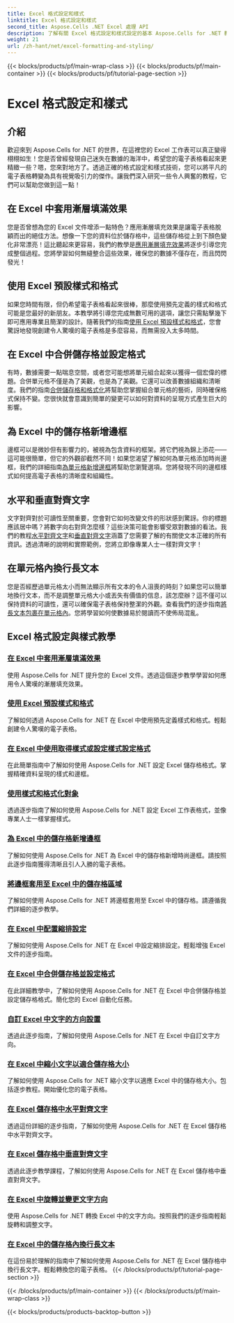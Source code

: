 ```yaml
---
title: Excel 格式設定和樣式
linktitle: Excel 格式設定和樣式
second_title: Aspose.Cells .NET Excel 處理 API
description: 了解有關 Excel 格式設定和樣式設定的基本 Aspose.Cells for .NET 教學。透過實用的逐步指南提升您的電子表格。
weight: 21
url: /zh-hant/net/excel-formatting-and-styling/
---
```


{{< blocks/products/pf/main-wrap-class >}}
{{< blocks/products/pf/main-container >}}
{{< blocks/products/pf/tutorial-page-section >}}

# Excel 格式設定和樣式

## 介紹

歡迎來到 Aspose.Cells for .NET 的世界，在這裡您的 Excel 工作表可以真正變得栩栩如生！您是否曾經發現自己迷失在數據的海洋中，希望您的電子表格看起來更精緻一些？嗯，您來對地方了。透過正確的格式設定和樣式技術，您可以將平凡的電子表格轉變為具有視覺吸引力的傑作。讓我們深入研究一些令人興奮的教程，它們可以幫助您做到這一點！

## 在 Excel 中套用漸層填滿效果

您是否曾想為您的 Excel 文件增添一點特色？應用漸層填充效果是讓電子表格脫穎而出的絕佳方法。想像一下您的資料位於儲存格中，這些儲存格從上到下顏色變化非常漂亮！這比聽起來更容易，我們的教學是[應用漸層填充效果](./applying-gradient-fill-effects/)將逐步引導您完成整個過程。您將學習如何無縫整合這些效果，確保您的數據不僅存在，而且閃閃發光！

## 使用 Excel 預設樣式和格式

如果您時間有限，但仍希望電子表格看起來很棒，那麼使用預先定義的樣式和格式可能是您最好的新朋友。本教學將引導您完成無數可用的選項，讓您只需點擊幾下即可應用專業且簡潔的設計。隨著我們的指南[使用 Excel 預設樣式和格式](./using-excel-predefined-styles-and-formatting/)，您會驚訝地發現創建令人驚嘆的電子表格是多麼容易，而無需投入太多時間。

## 在 Excel 中合併儲存格並設定格式

有時，數據需要一點喘息空間，或者您可能想將單元組合起來以獲得一個宏偉的標題。合併單元格不僅是為了美觀，也是為了美觀。它還可以改善數據組織和清晰度。我們的指南[合併儲存格和格式化](./merging-cells-and-formatting/)將幫助您掌握組合單元格的藝術，同時確保格式保持不變。您很快就會意識到簡單的變更可以如何對資料的呈現方式產生巨大的影響。 

## 為 Excel 中的儲存格新增邊框

邊框可以是微妙但有影響力的，被視為包含資料的框架。將它們視為錦上添花——這可能很簡單，但它的外觀卻截然不同！如果您渴望了解如何為單元格添加時尚邊框，我們的詳細指南[為單元格新增邊框](./adding-borders-to-cells/)將幫助您瀏覽選項。您將發現不同的邊框樣式如何提高電子表格的清晰度和組織性。

## 水平和垂直對齊文字

文字對齊對於可讀性至關重要，您會對它如何改變文件的形狀感到驚訝。你的標題應該居中嗎？將數字向右對齊怎麼樣？這些決策可能會影響受眾對數據的看法。我們的教程[水平對齊文字](./aligning-text-horizontally/)和[垂直對齊文字](./aligning-text-vertically/)涵蓋了您需要了解的有關使文本正確的所有資訊。透過清晰的說明和實際範例，您將立即像專業人士一樣對齊文字！

## 在單元格內換行長文本

您是否經歷過單元格太小而無法顯示所有文本的令人沮喪的時刻？如果您可以簡單地換行文本，而不是調整單元格大小或丟失有價值的信息，該怎麼辦？這不僅可以保持資料的可讀性，還可以確保電子表格保持整潔的外觀。查看我們的逐步指南[將長文本包裹在單元格內](./wrapping-long-text-within-cells/)。您將學習如何使數據易於閱讀而不使佈局混亂。

## Excel 格式設定與樣式教學
### [在 Excel 中套用漸層填滿效果](./applying-gradient-fill-effects/)
使用 Aspose.Cells for .NET 提升您的 Excel 文件。透過這個逐步教學學習如何應用令人驚嘆的漸層填充效果。
### [使用 Excel 預設樣式和格式](./using-excel-predefined-styles-and-formatting/)
了解如何透過 Aspose.Cells for .NET 在 Excel 中使用預先定義樣式和格式。輕鬆創建令人驚嘆的電子表格。
### [在 Excel 中使用取得樣式或設定樣式設定格式](./formatting-with-get-style-or-set-style/)
在此簡單指南中了解如何使用 Aspose.Cells for .NET 設定 Excel 儲存格格式。掌握精確資料呈現的樣式和邊框。
### [使用樣式和格式化對象](./working-with-styles-and-formatting-objects/)
透過逐步指南了解如何使用 Aspose.Cells for .NET 設定 Excel 工作表格式，並像專業人士一樣掌握樣式。
### [為 Excel 中的儲存格新增邊框](./adding-borders-to-cells/)
了解如何使用 Aspose.Cells for .NET 為 Excel 中的儲存格新增時尚邊框。請按照此逐步指南獲得清晰且引人入勝的電子表格。
### [將邊框套用至 Excel 中的儲存格區域](./applying-borders-to-range-of-cells/)
了解如何使用 Aspose.Cells for .NET 將邊框套用至 Excel 中的儲存格。請遵循我們詳細的逐步教學。
### [在 Excel 中配置縮排設定](./configuring-indentation-settings/)
了解如何使用 Aspose.Cells for .NET 在 Excel 中設定縮排設定。輕鬆增強 Excel 文件的逐步指南。
### [在 Excel 中合併儲存格並設定格式](./merging-cells-and-formatting/)
在此詳細教學中，了解如何使用 Aspose.Cells for .NET 在 Excel 中合併儲存格並設定儲存格格式。簡化您的 Excel 自動化任務。
### [自訂 Excel 中文字的方向設置](./customizing-orientation-settings-for-text/)
透過此逐步指南，了解如何使用 Aspose.Cells for .NET 在 Excel 中自訂文字方向。
### [在 Excel 中縮小文字以適合儲存格大小](./shrinking-text-to-fit-cell-size/)
了解如何使用 Aspose.Cells for .NET 縮小文字以適應 Excel 中的儲存格大小。包括逐步教程。開始優化您的電子表格。
### [在 Excel 儲存格中水平對齊文字](./aligning-text-horizontally/)
透過這份詳細的逐步指南，了解如何使用 Aspose.Cells for .NET 在 Excel 儲存格中水平對齊文字。
### [在 Excel 儲存格中垂直對齊文字](./aligning-text-vertically/)
透過此逐步教學課程，了解如何使用 Aspose.Cells for .NET 在 Excel 儲存格中垂直對齊文字。
### [在 Excel 中旋轉並變更文字方向](./rotating-and-changing-text-direction/)
使用 Aspose.Cells for .NET 轉換 Excel 中的文字方向。按照我們的逐步指南輕鬆旋轉和調整文字。
### [在 Excel 中的儲存格內換行長文本](./wrapping-long-text-within-cells/)
在這份易於理解的指南中了解如何使用 Aspose.Cells for .NET 在 Excel 儲存格中換行長文字。輕鬆轉換您的電子表格。
{{< /blocks/products/pf/tutorial-page-section >}}

{{< /blocks/products/pf/main-container >}}
{{< /blocks/products/pf/main-wrap-class >}}

{{< blocks/products/products-backtop-button >}}
